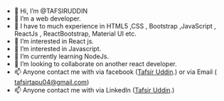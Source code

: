 - 👋 Hi, I’m @TAFSIRUDDIN
- 👀 I’m a web developer. 
- 👀 I have to much experience in HTML5 ,CSS , Bootstrap ,JavaScript , ReactJs , ReactBootstrap, Material UI etc.
- 👀 I’m interested in React js.
- 👀 I’m interested in Javascript.
- 🌱 I’m currently learning NodeJs.
- 💞️ I’m looking to collaborate on another react developer.
- 📫 Anyone contact me with via facebook ([Tafsir Uddin](https://www.facebook.com/profile.php?id=100008669771700).) or via Email ( tafsirtapu04@gmail.com)
- 📫 Anyone contact me with via LinkedIn ([Tafsir Uddin](https://www.linkedin.com/in/tafsir-uddin-tapu).)

<!---
I am a new web developer.I have completed 10+ react project. And many HTML and CSS project. ✨Feel free to contact me.✨ I Will try my best to fulfill your requirements.
--->
